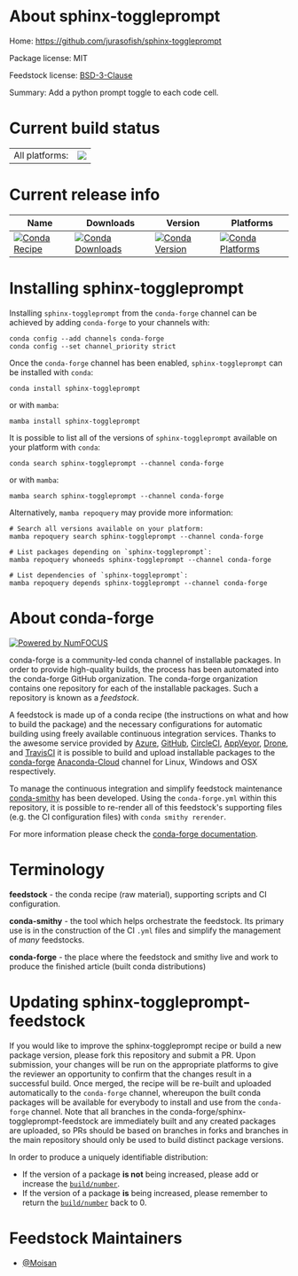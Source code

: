 About sphinx-toggleprompt
=========================

Home: https://github.com/jurasofish/sphinx-toggleprompt

Package license: MIT

Feedstock license: [BSD-3-Clause](https://github.com/conda-forge/sphinx-toggleprompt-feedstock/blob/main/LICENSE.txt)

Summary: Add a python prompt toggle to each code cell.

Current build status
====================


<table><tr><td>All platforms:</td>
    <td>
      <a href="https://dev.azure.com/conda-forge/feedstock-builds/_build/latest?definitionId=17153&branchName=main">
        <img src="https://dev.azure.com/conda-forge/feedstock-builds/_apis/build/status/sphinx-toggleprompt-feedstock?branchName=main">
      </a>
    </td>
  </tr>
</table>

Current release info
====================

| Name | Downloads | Version | Platforms |
| --- | --- | --- | --- |
| [![Conda Recipe](https://img.shields.io/badge/recipe-sphinx--toggleprompt-green.svg)](https://anaconda.org/conda-forge/sphinx-toggleprompt) | [![Conda Downloads](https://img.shields.io/conda/dn/conda-forge/sphinx-toggleprompt.svg)](https://anaconda.org/conda-forge/sphinx-toggleprompt) | [![Conda Version](https://img.shields.io/conda/vn/conda-forge/sphinx-toggleprompt.svg)](https://anaconda.org/conda-forge/sphinx-toggleprompt) | [![Conda Platforms](https://img.shields.io/conda/pn/conda-forge/sphinx-toggleprompt.svg)](https://anaconda.org/conda-forge/sphinx-toggleprompt) |

Installing sphinx-toggleprompt
==============================

Installing `sphinx-toggleprompt` from the `conda-forge` channel can be achieved by adding `conda-forge` to your channels with:

```
conda config --add channels conda-forge
conda config --set channel_priority strict
```

Once the `conda-forge` channel has been enabled, `sphinx-toggleprompt` can be installed with `conda`:

```
conda install sphinx-toggleprompt
```

or with `mamba`:

```
mamba install sphinx-toggleprompt
```

It is possible to list all of the versions of `sphinx-toggleprompt` available on your platform with `conda`:

```
conda search sphinx-toggleprompt --channel conda-forge
```

or with `mamba`:

```
mamba search sphinx-toggleprompt --channel conda-forge
```

Alternatively, `mamba repoquery` may provide more information:

```
# Search all versions available on your platform:
mamba repoquery search sphinx-toggleprompt --channel conda-forge

# List packages depending on `sphinx-toggleprompt`:
mamba repoquery whoneeds sphinx-toggleprompt --channel conda-forge

# List dependencies of `sphinx-toggleprompt`:
mamba repoquery depends sphinx-toggleprompt --channel conda-forge
```


About conda-forge
=================

[![Powered by
NumFOCUS](https://img.shields.io/badge/powered%20by-NumFOCUS-orange.svg?style=flat&colorA=E1523D&colorB=007D8A)](https://numfocus.org)

conda-forge is a community-led conda channel of installable packages.
In order to provide high-quality builds, the process has been automated into the
conda-forge GitHub organization. The conda-forge organization contains one repository
for each of the installable packages. Such a repository is known as a *feedstock*.

A feedstock is made up of a conda recipe (the instructions on what and how to build
the package) and the necessary configurations for automatic building using freely
available continuous integration services. Thanks to the awesome service provided by
[Azure](https://azure.microsoft.com/en-us/services/devops/), [GitHub](https://github.com/),
[CircleCI](https://circleci.com/), [AppVeyor](https://www.appveyor.com/),
[Drone](https://cloud.drone.io/welcome), and [TravisCI](https://travis-ci.com/)
it is possible to build and upload installable packages to the
[conda-forge](https://anaconda.org/conda-forge) [Anaconda-Cloud](https://anaconda.org/)
channel for Linux, Windows and OSX respectively.

To manage the continuous integration and simplify feedstock maintenance
[conda-smithy](https://github.com/conda-forge/conda-smithy) has been developed.
Using the ``conda-forge.yml`` within this repository, it is possible to re-render all of
this feedstock's supporting files (e.g. the CI configuration files) with ``conda smithy rerender``.

For more information please check the [conda-forge documentation](https://conda-forge.org/docs/).

Terminology
===========

**feedstock** - the conda recipe (raw material), supporting scripts and CI configuration.

**conda-smithy** - the tool which helps orchestrate the feedstock.
                   Its primary use is in the construction of the CI ``.yml`` files
                   and simplify the management of *many* feedstocks.

**conda-forge** - the place where the feedstock and smithy live and work to
                  produce the finished article (built conda distributions)


Updating sphinx-toggleprompt-feedstock
======================================

If you would like to improve the sphinx-toggleprompt recipe or build a new
package version, please fork this repository and submit a PR. Upon submission,
your changes will be run on the appropriate platforms to give the reviewer an
opportunity to confirm that the changes result in a successful build. Once
merged, the recipe will be re-built and uploaded automatically to the
`conda-forge` channel, whereupon the built conda packages will be available for
everybody to install and use from the `conda-forge` channel.
Note that all branches in the conda-forge/sphinx-toggleprompt-feedstock are
immediately built and any created packages are uploaded, so PRs should be based
on branches in forks and branches in the main repository should only be used to
build distinct package versions.

In order to produce a uniquely identifiable distribution:
 * If the version of a package **is not** being increased, please add or increase
   the [``build/number``](https://docs.conda.io/projects/conda-build/en/latest/resources/define-metadata.html#build-number-and-string).
 * If the version of a package **is** being increased, please remember to return
   the [``build/number``](https://docs.conda.io/projects/conda-build/en/latest/resources/define-metadata.html#build-number-and-string)
   back to 0.

Feedstock Maintainers
=====================

* [@Moisan](https://github.com/Moisan/)

